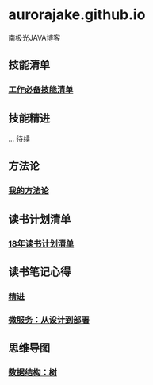 
# aurorajake.github.io
南极光JAVA博客

## 技能清单
### [工作必备技能清单](https://github.com/aurorajake/aurorajake.github.io/blob/master/%E6%8A%80%E8%83%BD%E6%B8%85%E5%8D%95/%E5%B7%A5%E4%BD%9C%E5%BF%85%E5%A4%87%E6%8A%80%E8%83%BD%E6%B8%85%E5%8D%95.md)

## 技能精进
  ... 待续
 
## 方法论
### [我的方法论](https://github.com/aurorajake/aurorajake.github.io/blob/master/%E6%88%91%E7%9A%84%E6%96%B9%E6%B3%95%E8%AE%BA/%E6%88%91%E7%9A%84%E6%96%B9%E6%B3%95%E8%AE%BA.md)

## 读书计划清单
### [18年读书计划清单](https://github.com/aurorajake/aurorajake.github.io/blob/master/读书心得/读书计划清单.md)


## 读书笔记心得
### [精进](https://github.com/aurorajake/aurorajake.github.io/blob/master/%E8%AF%BB%E4%B9%A6%E5%BF%83%E5%BE%97/%E7%B2%BE%E8%BF%9B.md)
### [微服务：从设计到部署](https://github.com/aurorajake/aurorajake.github.io/blob/master/%E8%AF%BB%E4%B9%A6%E5%BF%83%E5%BE%97/%E5%BE%AE%E6%9C%8D%E5%8A%A1-%E4%BB%8E%E8%AE%BE%E8%AE%A1%E5%88%B0%E9%83%A8%E7%BD%B2.md) 


## 思维导图
### [数据结构：树](https://github.com/aurorajake/aurorajake.github.io/blob/master/思维导图/数据结构-树.md)